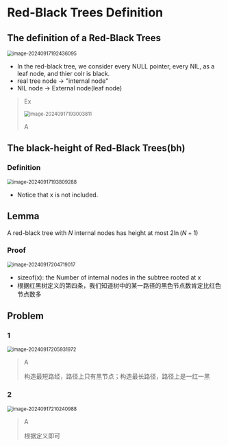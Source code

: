 # Red-Black Trees Definition

## The definition of a Red-Black Trees

<img src="../assets/image-20240917192436095.png" alt="image-20240917192436095" style="zoom:80%;display:block;margin:0 auto;" />

* In the red-black tree, we consider every NULL pointer, every NIL, as a leaf node, and thier colr is black.
* real tree node -> "internal node"
* NIL node -> External node(leaf node)

> Ex
>
> <img src="../assets/image-20240917193003811.png" alt="image-20240917193003811" style="zoom:80%;display:block;margin:0 auto;" />
>
> A

## The black-height of Red-Black Trees(bh)

### Definition

<img src="../assets/image-20240917193809288.png" alt="image-20240917193809288" style="zoom:80%;display:block;margin:0 auto;" />

* Notice that x is not included.

## Lemma

A red-black tree with $N$ internal nodes has height at most $2\ln (N+1)$

### Proof

<img src="../assets/image-20240917204719017.png" alt="image-20240917204719017" style="zoom:80%;display:block;margin:0 auto;" />

* sizeof(x): the Number of internal nodes in the subtree rooted at x
* 根据红黑树定义的第四条，我们知道树中的某一路径的黑色节点数肯定比红色节点数多

## Problem

### 1

<img src="../assets/image-20240917205931972.png" alt="image-20240917205931972" style="zoom:80%;display:block;margin:0 auto;" />

> A
>
> 构造最短路经，路径上只有黑节点；构造最长路径，路径上是一红一黑

### 2

<img src="../assets/image-20240917210240988.png" alt="image-20240917210240988" style="zoom:80%;display:block;margin:0 auto;" />

> A
>
> 根据定义即可